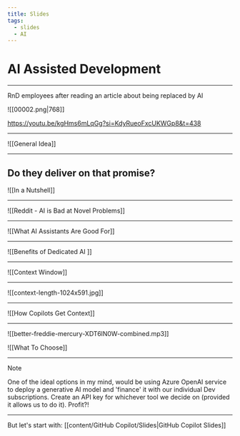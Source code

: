 ```yaml
---
title: Slides
tags:
  - slides
  - AI
---
```

# AI Assisted Development

---

RnD employees after reading an article about being replaced by AI

![[00002.png|768]]

https://youtu.be/kgHms6mLqGg?si=KdyRueoFxcUKWGp8&t=438

---

![[General Idea]]

---
## Do they deliver on that promise?

![[In a Nutshell]]

---

![[Reddit - AI is Bad at Novel Problems]]

---

![[What AI Assistants Are Good For]]

---

![[Benefits of Dedicated AI ]]

---

![[Context Window]]

---

![[context-length-1024x591.jpg]]

---

![[How Copilots Get Context]]

---

![[better-freddie-mercury-XDT6lN0W-combined.mp3]]

![[What To Choose]]
 
---

> [!note]
> One of the ideal options in my mind, would be using Azure OpenAI service to deploy a generative AI model and 'finance' it with our individual Dev subscriptions. Create an API key for whichever tool we decide on (provided it allows us to do it). Profit?!

---

But let's start with: [[content/GitHub Copilot/Slides|GitHub Copilot Slides]]
